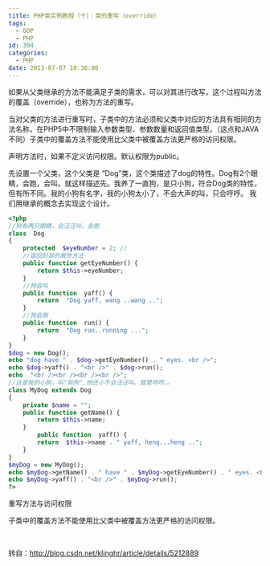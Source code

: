 ```yaml
---
title: PHP类实例教程（十）：类的重写（override）
tags:
  - OOP
  - PHP
id: 394
categories:
  - PHP
date: 2013-07-07 10:38:00
---
```


如果从父类继承的方法不能满足子类的需求，可以对其进行改写，这个过程叫方法的覆盖（override），也称为方法的重写。

当对父类的方法进行重写时，子类中的方法必须和父类中对应的方法具有相同的方法名称，在PHP5中不限制输入参数类型、参数数量和返回值类型。（这点和JAVA不同）子类中的覆盖方法不能使用比父类中被覆盖方法更严格的访问权限。

声明方法时，如果不定义访问权限。默认权限为public。

先设置一个父类，这个父类是 “Dog”类，这个类描述了dog的特性。Dog有2个眼睛，会跑，会叫。就这样描述先。我养了一直狗，是只小狗，符合Dog类的特性，但有所不同。我的小狗有名字，我的小狗太小了，不会大声的叫，只会哼哼。 我们用继承的概念去实现这个设计。

```php
<?php
//狗有两只眼睛，会汪汪叫，会跑
class  Dog
{
    protected  $eyeNumber = 2; //
    //返回封装的属性方法
    public function getEyeNumber() {
        return $this->eyeNumber;
    }
    //狗会叫
    public function  yaff() {
        return  "Dog yaff, wang ..wang ..";
    }
    //狗会跑
    public function  run() {
        return  "Dog run..running ...";
    }
}
$dog = new Dog();
echo "dog have " . $dog->getEyeNumber() . " eyes. <br />";
echo $dog->yaff() . "<br />" . $dog->run();
echo  "<br /><br /><br /><br />";
//这是我的小狗，叫"狗狗",他还小不会汪汪叫，智慧哼哼。。
class MyDog extends Dog
{
    private $name = "";
    public function getName() {
        return $this->name;
    }
        public function  yaff() {
        return  $this->name . " yaff, heng...heng ..";
    }
}
$myDog = new MyDog();
echo $myDog->getName() . " have " . $myDog->getEyeNumber() . " eyes. <br />";
echo $myDog->yaff() . "<br />" . $myDog->run();
?>

```

重写方法与访问权限

子类中的覆盖方法不能使用比父类中被覆盖方法更严格的访问权限。

&nbsp;

转自：http://blog.csdn.net/klinghr/article/details/5212889
